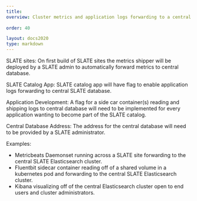 ```yaml
---
title: 
overview: Cluster metrics and application logs forwarding to a central SLATE database with visualization consumable by end users and cluster administrators.
              
order: 40

layout: docs2020
type: markdown
---
```


SLATE sites: 
On first build of SLATE sites the metrics shipper will be deployed by a SLATE admin to automatically forward metrics to central database.

SLATE Catalog App: 
SLATE catalog app will have flag to enable application logs forwarding to central SLATE database.

Application Development: 
A flag for a side car container(s) reading and shipping logs to central database will need to be implemented for every application wanting to become part of the SLATE catalog.

Central Database Address: 
The address for the central database will need to be provided by a SLATE administrator. 

Examples:
* Metricbeats Daemonset running across a SLATE site forwarding to the central SLATE Elasticsearch cluster.
* Fluentbit sidecar container reading off of a shared volume in a kubernetes pod and forwarding to the central SLATE Elasticsearch cluster.
* Kibana visualizing off of the central Elasticsearch cluster open to end users and cluster administrators.
